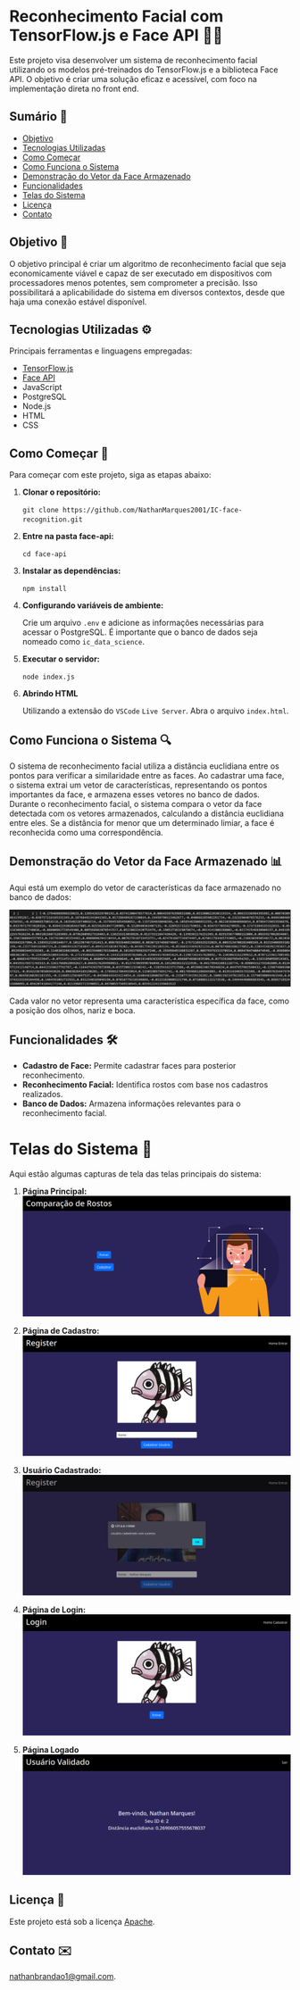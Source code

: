 # Reconhecimento Facial com TensorFlow.js e Face API 👨👩

Este projeto visa desenvolver um sistema de reconhecimento facial utilizando os modelos pré-treinados do TensorFlow.js e a biblioteca Face API. O objetivo é criar uma solução eficaz e acessível, com foco na implementação direta no front end.

## Sumário 🔖

- [Objetivo](#objetivo-)
- [Tecnologias Utilizadas](#tecnologias-utilizadas-%EF%B8%8F)
- [Como Começar](#como-começar-)
- [Como Funciona o Sistema](#como-funciona-o-sistema-)
- [Demonstração do Vetor da Face Armazenado](#demonstração-do-vetor-da-face-armazenado-)
- [Funcionalidades](#funcionalidades-%EF%B8%8F)
- [Telas do Sistema](#telas-do-sistema-)
- [Licença](#licença-)
- [Contato](#contato-%EF%B8%8F)

## Objetivo 🎯

O objetivo principal é criar um algoritmo de reconhecimento facial que seja economicamente viável e capaz de ser executado em dispositivos com processadores menos potentes, sem comprometer a precisão. Isso possibilitará a aplicabilidade do sistema em diversos contextos, desde que haja uma conexão estável disponível.

## Tecnologias Utilizadas ⚙️

Principais ferramentas e linguagens empregadas:

- [TensorFlow.js](https://www.tensorflow.org/js)
- [Face API](https://justadudewhohacks.github.io/face-api.js/docs/index.html)
- JavaScript
- PostgreSQL
- Node.js
- HTML
- CSS

## Como Começar 🚀

Para começar com este projeto, siga as etapas abaixo:

1. **Clonar o repositório:**
    
    ```git clone https://github.com/NathanMarques2001/IC-face-recognition.git```

2. **Entre na pasta face-api:**

    ```cd face-api```

3. **Instalar as dependências:**

    ```npm install```

4. **Configurando variáveis de ambiente:**

    Crie um arquivo ```.env``` e adicione as informações necessárias para acessar o PostgreSQL. É importante que o banco de dados seja nomeado como ```ic_data_science```.

5. **Executar o servidor:**

    ```node index.js```

6. **Abrindo HTML**

    Utilizando a extensão do ```VSCode``` ```Live Server```. Abra o arquivo ```index.html```.

## Como Funciona o Sistema 🔍

O sistema de reconhecimento facial utiliza a distância euclidiana entre os pontos para verificar a similaridade entre as faces. Ao cadastrar uma face, o sistema extrai um vetor de características, representando os pontos importantes da face, e armazena esses vetores no banco de dados. Durante o reconhecimento facial, o sistema compara o vetor da face detectada com os vetores armazenados, calculando a distância euclidiana entre eles. Se a distância for menor que um determinado limiar, a face é reconhecida como uma correspondência.

## Demonstração do Vetor da Face Armazenado 📊

Aqui está um exemplo do vetor de características da face armazenado no banco de dados:

![Banco de Dados](https://github.com/NathanMarques2001/IC-face-recognition/blob/main/assets/db.png)

Cada valor no vetor representa uma característica específica da face, como a posição dos olhos, nariz e boca.

## Funcionalidades 🛠️

- **Cadastro de Face:** Permite cadastrar faces para posterior reconhecimento.
- **Reconhecimento Facial:** Identifica rostos com base nos cadastros realizados.
- **Banco de Dados:** Armazena informações relevantes para o reconhecimento facial.

# Telas do Sistema 📱

Aqui estão algumas capturas de tela das telas principais do sistema:

1. **Página Principal:**
   ![Página Principal](https://github.com/NathanMarques2001/IC-face-recognition/blob/main/assets/home.png)

2. **Página de Cadastro:**
   ![Página de Cadastro](https://github.com/NathanMarques2001/IC-face-recognition/blob/main/assets/signup.png)

3. **Usuário Cadastrado:**
   ![Usuário Cadastrado](https://github.com/NathanMarques2001/IC-face-recognition/blob/main/assets/signup-success.png)

4. **Página de Login:**
   ![Página de Login](https://github.com/NathanMarques2001/IC-face-recognition/blob/main/assets/login.png)

5. **Página Logado**
   ![Página Principal](https://github.com/NathanMarques2001/IC-face-recognition/blob/main/assets/logged.png)

## Licença 📝

Este projeto está sob a licença [Apache](https://www.apache.org/licenses/).

## Contato ✉️

[nathanbrandao1@gmail.com](mailto:nathanbrandao1@gmail.com).

